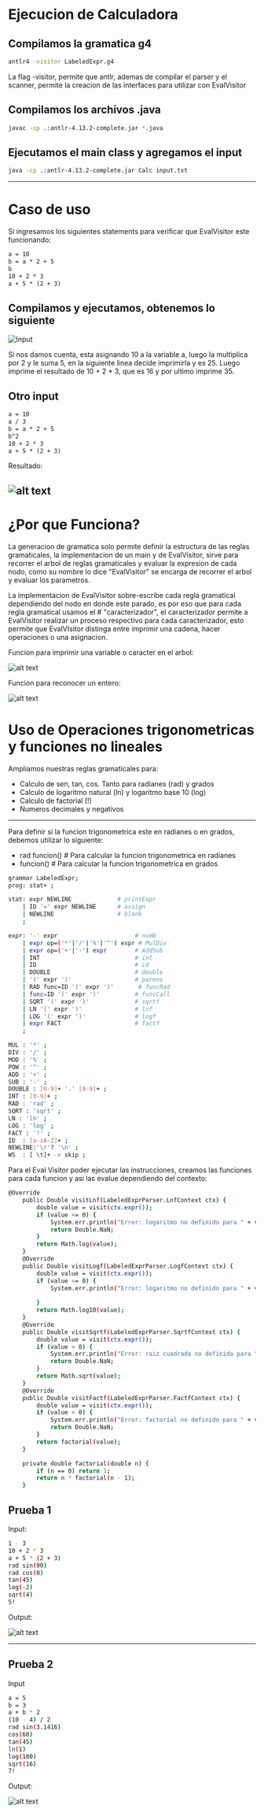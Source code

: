 # Ejecucion de Calculadora

## Compilamos la gramatica g4 
```bash
antlr4 -visitor LabeledExpr.g4
```
La flag -visitor, permite que antlr, ademas de compilar el parser y el scanner, permite la creacion de las interfaces para utilizar con EvalVisitor
## Compilamos los archivos .java
```bash
javac -cp .:antlr-4.13.2-complete.jar *.java
```
## Ejecutamos el main class y agregamos el input

```bash
java -cp .:antlr-4.13.2-complete.jar Calc input.txt
```
---
# Caso de uso
Si ingresamos los siguientes statements para verificar que EvalVisitor este funcionando:
```txt
a = 10
b = a * 2 + 5
b
10 + 2 * 3
a + 5 * (2 + 3)
```
## Compilamos y ejecutamos, obtenemos lo siguiente

![Input](image.png)

Si nos damos cuenta, esta asignando 10 a la variable a, luego la multiplica por 2 y le suma 5, en la siguiente linea decide imprimirla y es 25. Luego imprime el resultado de 10 + 2 * 3, que es 16 y por ultimo imprime 35.
## Otro input
```txt
a = 10
a / 3
b = a * 2 + 5
b^2
10 + 2 * 3
a + 5 * (2 + 3) 
```
Resultado:

![alt text](image-1.png)
---
# ¿Por que Funciona?
La generacion de gramatica solo permite definir la estructura de las reglas gramaticales, la implementacion de un main y de EvalVisitor, sirve para recorrer el arbol de reglas gramaticales y evaluar la expresion de cada nodo, como su nombre lo dice "EvalVisitor" se encarga de recorrer el arbol y evaluar los parametros. 

La implementacion de EvalVisitor sobre-escribe cada regla gramatical dependiendo del nodo en donde este parado, es por eso que para cada regla gramatical usamos el # "caracterizador", el caracterizador permite a EvalVisitor realizar un proceso respectivo para cada caracterizador, esto permite que EvalVIsitor distinga entre imprimir una cadena, hacer operaciones o una asignacion.

Funcion para imprimir una variable o caracter en el arbol:

![alt text](image-2.png)

Funcion para reconocer un entero:

![alt text](image-3.png)

# Uso de Operaciones trigonometricas y funciones no lineales

Ampliamos nuestras reglas gramaticales para:
* Calculo de sen, tan, cos. Tanto para radianes (rad) y grados 
* Calculo de logaritmo natural (ln) y logaritmo base 10 (log)
* Calculo de factorial (!)
* Numeros decimales y negativos
---
Para definir si la funcion trigonometrica este en radianes o en grados, debemos utilizar lo siguiente:
* rad funcion() # Para calcular la funcion trigonometrica en radianes
* funcion() # Para calcular la funcion trigonometrica en grados
```bash
grammar LabeledExpr;
prog: stat+ ;

stat: expr NEWLINE             # printExpr
    | ID '=' expr NEWLINE      # assign
    | NEWLINE                  # blank
    ;

expr: '-' expr                      # numN
    | expr op=('*'|'/'|'%'|'^') expr # MulDiv
    | expr op=('+'|'-') expr        # AddSub
    | INT                           # int 
    | ID                            # id 
    | DOUBLE                        # double
    | '(' expr ')'                  # parens 
    | RAD func=ID '(' expr ')'       # funcRad
    | func=ID '(' expr ')'          # funcCall
    | SQRT '(' expr ')'             # sqrtf   
    | LN '(' expr ')'               # lnf
    | LOG '(' expr ')'              # logf  
    | expr FACT                     # factf
    ;

MUL : '*' ;
DIV : '/' ;
MOD : '%' ;
POW : '^' ;
ADD : '+' ;
SUB : '-' ;
DOUBLE : [0-9]+ '.' [0-9]+ ;
INT : [0-9]+ ;
RAD : 'rad' ;
SQRT : 'sqrt' ;
LN : 'ln' ;
LOG : 'log' ;
FACT : '!' ;
ID  : [a-zA-Z]+ ;
NEWLINE:'\r'? '\n' ;
WS  : [ \t]+ -> skip ;
```
Para el Eval Visitor poder ejecutar las instrucciones, creamos las funciones para cada funcion y asi las evalue dependiendo del contexto:

```bash
@Override
    public Double visitLnf(LabeledExprParser.LnfContext ctx) {
        double value = visit(ctx.expr());
        if (value <= 0) {
            System.err.println("Error: logaritmo no definido para " + value);
            return Double.NaN;
        }
        return Math.log(value);
    }
    @Override
    public Double visitLogf(LabeledExprParser.LogfContext ctx) {
        double value = visit(ctx.expr());
        if (value <= 0) {
            System.err.println("Error: logaritmo no definido para " + value);return Double.NaN;
            
        }
        return Math.log10(value);
    }
    @Override
    public Double visitSqrtf(LabeledExprParser.SqrtfContext ctx) {
        double value = visit(ctx.expr());
        if (value < 0) {
            System.err.println("Error: raiz cuadrada no definida para " + value);
            return Double.NaN;
        }
        return Math.sqrt(value);
    }
    @Override
    public Double visitFactf(LabeledExprParser.FactfContext ctx) {
        double value = visit(ctx.expr());
        if (value < 0) {
            System.err.println("Error: factorial no definido para " + value);
            return Double.NaN;
        }
        return factorial(value);
    }

    private double factorial(double n) {
        if (n == 0) return 1;
        return n * factorial(n - 1);
    }
```
## Prueba 1

Input:
```bash
1 - 3
10 + 2 * 3
a + 5 * (2 + 3)
rad sin(90)
rad cos(0)
tan(45)
log(-2)
sqrt(4)
5!

```

Output: 

![alt text](image-4.png)

---
## Prueba 2
Input
```bash
a = 5
b = 3
a + b * 2
(10 - 4) / 2
rad sin(3.1416)
cos(60)
tan(45)
ln(1)
log(100)
sqrt(16)
7!
```
Output:

![alt text](image-5.png)
